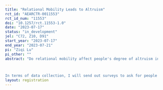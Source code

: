 ```yaml
---
title: "Relational Mobility Leads to Altruism"
rct_id: "AEARCTR-0011553"
rct_id_num: "11553"
doi: "10.1257/rct.11553-1.0"
date: "2023-07-17"
status: "in_development"
jel: "C72, Z10, D91"
start_year: "2023-07-17"
end_year: "2023-07-21"
pi: "Ziqi Lu"
pi_other: ""
abstract: "Do relational mobility affect people's degree of altruism in prisoner's dilemma? In this study, subjects are matched in pairs to play repeated prisoner's dilemma, and some subjects are allowed to change partners (i.e. they are relationally mobile). The study aims to investigate whether mobile players more altruistic or less, and how much of people's altruism can be attributed to mobility as opposed to other factors.

In terms of data collection, I will send out surveys to ask for people's game strategies, and subjects will be informed whether they have relational mobility or not prior to specifying their strategies. I will then collect their strategies, pay the subjects by the amount of money their strategies generate, and look at how different game conditions change the strategies submitted by the subjects."
layout: registration
---
```


